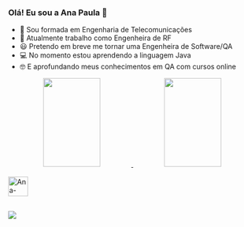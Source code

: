 ### Olá! Eu sou a Ana Paula 🤗


- 📡 Sou formada em Engenharia de Telecomunicações
- 📶 Atualmente trabalho como Engenheira de RF
- 😃 Pretendo em breve me tornar uma Engenheira de Software/QA
- 💻 No momento estou aprendendo a linguagem Java
- 🤓 E aprofundando meus conhecimentos em QA com cursos online

<div align="center">
  <a href="https://github.com/anapaulasvb">
  <img width="48%" height="180em" src="https://github-readme-stats.vercel.app/api?username=anapaulasvb&show_icons=true&theme=dracula&include_all_commits=true&count_private=true"/>
  <img width="48%" height="180em" src="https://github-readme-stats.vercel.app/api/top-langs/?username=anapaulasvb&layout=compact&langs_count=7&theme=dracula"/>
</div>
  
  
<div style="display: inline_block"><br>
  <img align="center" alt="Ana-Java" height="40" width="40" src="https://cdn.jsdelivr.net/gh/devicons/devicon/icons/java/java-original.svg">
</div>
  
  ##
  
<div> 
  <a href="https://www.linkedin.com/in/ana-paula-silva-de-vilas-boas/" target="_blank"><img src="https://img.shields.io/badge/-LinkedIn-%230077B5?style=for-the-badge&logo=linkedin&logoColor=white" target="_blank"></a>  
</div>
